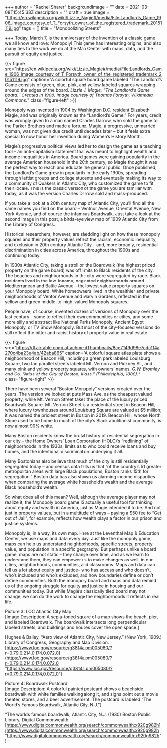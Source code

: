 +++
author = "Rachel Sharer"
backgroundImage = ""
date = 2021-03-08T15:45:38Z
description = ""
draft = true
image = "https://en.wikipedia.org/wiki/Lizzie_Magie#/media/File:Landlords_Game_1906_image_courtesy_of_T_Forsyth_owner_of_the_registered_trademark_20151119.jpg"
tags = []
title = "Monopolizing Streets"

+++
Today, March 7, is the anniversary of the invention of a classic game we all know and love: Monopoly! This game has interesting origins, and also many ties to the work we do at the Map Center with maps, data, and the pursuit of equity and justice.

{{< figure src="https://en.wikipedia.org/wiki/Lizzie_Magie#/media/File:Landlords_Game_1906_image_courtesy_of_T_Forsyth_owner_of_the_registered_trademark_20151119.jpg" caption="A colorful square board game labeled “The Landlord’s Game consists of green, blue, pink, and yellow labeled squares wrapping around the edges of the board. _Lizzie J. Magie, “The Landlord’s Game board.” Created in 1906. Image courtesy of Thomas Forsyth, Wikimedia Commons._" class="figure-left" >}}

Monopoly was invented in 1904 by Washington D.C. resident Elizabeth Magie, and was originally known as the “Landlord’s Game.” For years, credit was wrongly given to a man named Charles Darrow, who sold the game to the Parker Brothers and made a fortune. Magie, a progressive, unmarried woman, was not given due credit until decades later – but it feels extra special to now honor her invention during Women’s History Month.

Magie’s progressive political views led her to design the game as a teaching tool – an anti-capitalism statement that was meant to highlight wealth and income inequalities in America. Board games were gaining popularity in the average American household in the 20th century, so Magie thought it was the perfect way to reach and educate the general public. Once published, the Landlord’s Game grew in popularity in the early 1900s, spreading through leftist groups and college students and eventually making its way to a community of Quakers in Atlantic City, who customized the game to fit their locale. This is the classic version of the game you are familiar with today, as it was the version Charles Darrow sold and mass-produced.

If you take a look at a 20th century map of Atlantic City, you’ll find all the same names you find on the board – Ventnor Avenue, Oriental Avenue, New York Avenue, and of course the infamous Boardwalk. Just take a look at the second image in this post, a birds-eye view map of 1909 Atlantic City from the Library of Congress.

Historical researchers, however, are shedding light on how these monopoly squares and their property values reflect the racism, economic inequality, and exclusion in 20th century Atlantic City – and, more broadly, residential discrimination in cities across America, throughout the 1900s and continuing today.

In 1930s Atlantic City, taking a stroll on the Boardwalk (the highest priced property on the game board) was off limits to Black residents of the city. The beaches and neighborhoods in the city were segregated by race. Black residents lived in the low-income, neglected neighborhoods around Mediterranean and Baltic Avenue – the lowest value property squares on your Monopoly board. White homeowners lived in the wealthier and private neighborhoods of Ventor Avenue and Marvin Gardens, reflected in the yellow and green middle-to-high-valued Monopoly squares.

People have, of course, invented dozens of versions of Monopoly over the last century – some to reflect their own communities or cities, and some more silly and abstract like National Parks Monopoly, Ancient Egypt Monopoly, or TV Show Monopoly. But most of the city-focused versions do still reflect the bitter and racist history of property value in real estate.

{{< figure src="https://dl.airtable.com/.attachmentThumbnails/8ce7149d98e7cdc114a270c4ba23e4ab/42aba865" caption="A colorful square atlas plate shows a neighborhood of Beacon Hill, including a green park labeled Louisburg Square, two tan parallel streets labeled Mt. Vernon and Pickney St., and many pink and yellow property squares, with owners’ names. _G.W. Bromley and Co. “Atlas of the City of Boston, Mass.” (Philadelphia, 1888)._" class="figure-right" >}}

There have been several “Boston Monopoly” versions created over the years. The version we looked at puts Mass Ave. as the cheapest valued property, while Mt. Vernon Street takes the place of the luxury priced Boardwalk Square. Mt. Vernon Street is a residential street in Beacon Hill, where luxury townhouses around Louisburg Square are valued at $5 million; it was named the priciest street in Boston in 2019. Beacon Hill, whose North Slope used to be home to much of the city’s Black abolitionist community, is now almost 90% white.

Many Boston residents know the brutal history of residential segregation in our city – the Home Owners’ Loan Corporation (HOLC)’s “redlining” of neighborhoods in the 1930s, limits as to who could receive loans and buy homes, and the intentional discrimination underlying it all.

Many Bostonians also believe that much of the city is still residentially segregated today – and census data tells us that “of the country’s 51 greater metropolitan areas with large Black populations, Boston ranks 15th for segregation.” Boston data has also shown us alarming income disparities when comparing the average white household’s wealth and the average Black household’s wealth.

So what does all of this mean? Well, although the average player may not realize it, the Monopoly board game IS actually a useful tool for thinking about equity and wealth in America, just as Magie intended it to be. And not just in property values, but in a multitude of ways – paying a $50 fee to “Get out of Jail”, for example, reflects how wealth plays a factor in our prison and justice systems.

Monopoly is, in a way, its own map. Here at the Leventhal Map & Education Center, we use maps and data every day. Just like the monopoly game, maps can help us understand neighborhoods, specific streets, property value, and population in a specific geography. But perhaps unlike a board game, maps are not static – they change over time, and as we learn to understand them, they can empower us to make changes as well, in our cities, neighborhoods, communities, and classrooms. Maps and data can tell us a lot about equity and justice– who has access and who doesn’t, who’s included and who’s excluded, and how boundaries define or don’t define communities. Both the monopoly board and maps and data remind us of the ongoing struggle for equity and justice in housing and our communities today. But while Magie’s classically tiled board may not change, we can do the work to change the neighborhoods it reflects in real life.


Picture 3: LOC Atlantic City Map  
\[Image Description: A sepia-toned square of a map shows the beach, pier, and labeled Boardwalk. The boardwalk intersects long perpendicular labeled streets, and buildings and houses cover the open space.\]

Hughes & Bailey, “Aero view of Atlantic City, New Jersey.” (New York, 1909.) Library of Congress, Geography and Map Division.  
[https://www.loc.gov/resource/g3814a.pm005080/?r=0.79,0.214,0.174,0.072,0](https://www.loc.gov/resource/g3814a.pm005080/?r=0.79,0.214,0.174,0.072,0 "https://www.loc.gov/resource/g3814a.pm005080/?r=0.79,0.214,0.174,0.072,0")

Picture 4: Boardwalk Postcard  
\[Image Description: A colorful painted postcard shows a beachside boardwalk with white families walking along it, and signs point out a movie theater, stores, and a beer advertisement. The postcard is labeled “The World’s Famous Boardwalk, Atlantic City, N.J.”\]

“The worlds famous boardwalk, Atlantic City, N.J. (1930) Boston Public Library, Digital Commonwealth. [https://www.digitalcommonwealth.org/search/commonwealth:x920g982h](https://www.digitalcommonwealth.org/search/commonwealth:x920g982h "https://www.digitalcommonwealth.org/search/commonwealth:x920g982h")